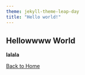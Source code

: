 ```yaml
---
theme: jekyll-theme-leap-day
title: "Hello world!"
---
```


## Hellowwww World

**lalala**

[Back to Home](/index.md)
